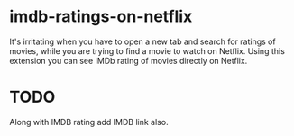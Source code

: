# imdb-ratings-on-netflix

It's irritating when you have to open a new tab and search for ratings of movies, while you are trying to find a movie to watch on Netflix. Using this extension you can see IMDb rating of movies directly on Netflix.

# TODO
Along with IMDB rating add IMDB link also.
